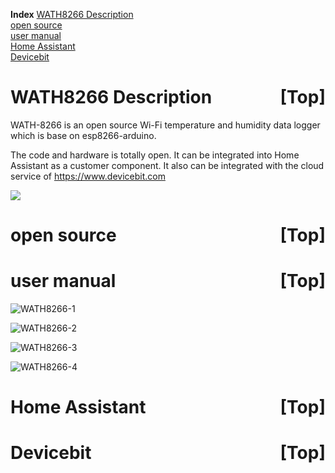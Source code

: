 <a name="index">**Index**</a>
<a href="#0">WATH8266 Description</a>  
<a href="#1">open source</a>  
<a href="#2">user manual</a>  
<a href="#3">Home Assistant</a>  
<a href="#4">Devicebit</a>  


# <a name="0">WATH8266 Description</a><a style="float:right;text-decoration:none;" href="#index">[Top]</a>

WATH-8266 is an open source Wi-Fi  temperature and humidity data logger which is base on esp8266-arduino. 

The code and hardware is totally open.
It can be integrated into Home Assistant as a customer component.
It also can be integrated with the cloud service of  https://www.devicebit.com

![](https://leweidoc.oss-cn-hangzhou.aliyuncs.com/lewei50/img/eMonitor-20181103-L1.jpg)



# <a name="1">open source</a><a style="float:right;text-decoration:none;" href="#index">[Top]</a>





# <a name="2">user manual</a><a style="float:right;text-decoration:none;" href="#index">[Top]</a>

![WATH8266-1](https://leweidoc.oss-cn-hangzhou.aliyuncs.com/lewei50/img/iammeter/tmpliu/tmpWATH8266-1.jpg)

![WATH8266-2](https://leweidoc.oss-cn-hangzhou.aliyuncs.com/lewei50/img/iammeter/tmpliu/tmpWATH8266-2.jpg)

![WATH8266-3](https://leweidoc.oss-cn-hangzhou.aliyuncs.com/lewei50/img/iammeter/tmpliu/tmpWATH8266-3.jpg)

![WATH8266-4](https://leweidoc.oss-cn-hangzhou.aliyuncs.com/lewei50/img/iammeter/tmpliu/tmpWATH8266-4.jpg)



# <a name="3">Home Assistant</a><a style="float:right;text-decoration:none;" href="#index">[Top]</a>



# <a name="4">Devicebit</a><a style="float:right;text-decoration:none;" href="#index">[Top]</a>

 